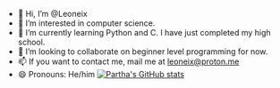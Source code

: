 - 👋 Hi, I’m @Leoneix
- 👀 I’m interested in computer science.
- 🌱 I’m currently learning Python and C. I have just completed my high school.
- 💞️ I’m looking to collaborate on beginner level programming for now.
- 📫 If you want to contact me, mail me at leoneix@proton.me
- 😄 Pronouns: He/him
[![Partha's GitHub stats](https://github-readme-stats.vercel.app/api?username=Leoneix)](https://github.com/Leoneix/github-readme-stats)

<!---
Leoneix/Leoneix is a ✨ special ✨ repository because its `README.md` (this file) appears on your GitHub profile.
You can click the Preview link to take a look at your changes.
--->
